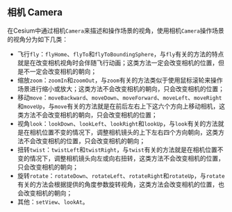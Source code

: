 ## 相机 Camera

在Cesium中通过相机`Camera`来描述和操作场景的视角，使用相机`Camera`操作场景的视角分为如下几类：

- 飞行`fly`：`flyHome`、`flyTo`和`flyToBoundingSphere`，与`fly`有关的方法的特点就是在改变相机视角时会伴随飞行动画；这类方法一定会改变相机的位置，但是不一定会改变相机的朝向；
- 缩放`zoom`：`zoomIn`和`zoomOut`，与`zoom`有关的方法类似于使用鼠标滚轮来操作场景进行缩小或放大；这类方法不会改变相机的朝向，只会改变相机的位置；
- 移动`move`：`moveBackward`、`moveDown`、`moveForward`、`moveLeft`、`moveRight`和`moveUp`，与`move`有关的方法就是在前后左右上下这六个方向上移动相机，这类方法不会改变相机的朝向，只会改变相机的位置；
- 视角`look`：`lookDown`、`lookLeft`、`lookRight`和`lookUp`，与`look`有关的方法就是在相机位置不变的情况下，调整相机镜头的上下左右四个方向朝向，这类方法不会改变相机的位置，只会改变相机的朝向；
- 扭转`twist`：`twistLeft`和`twistRight`，与`twist`有关的方法就是在相机位置不变的情况下，调整相机镜头向左或向右扭转，这类方法不会改变相机的位置，只会改变相机的朝向；
- 旋转`rotate`：`rotateDown`、`rotateLeft`、`rotateRight`和`rotateUp`，与`rotate`有关的方法会根据提供的角度参数旋转视角，这类方法会改变相机的位置，也会改变相机的朝向；
- 其他：`setView`、`lookAt`。

